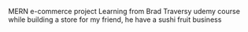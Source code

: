 MERN e-commerce project
Learning from Brad Traversy udemy course while building a store for my friend, he have a sushi fruit business